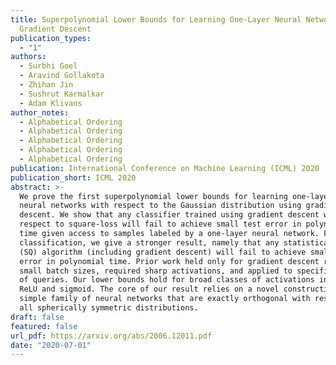 ```yaml
---
title: Superpolynomial Lower Bounds for Learning One-Layer Neural Networks using
  Gradient Descent
publication_types:
  - "1"
authors:
  - Surbhi Goel
  - Aravind Gollakota
  - Zhihan Jin
  - Sushrut Karmalkar
  - Adam Klivans
author_notes:
  - Alphabetical Ordering
  - Alphabetical Ordering
  - Alphabetical Ordering
  - Alphabetical Ordering
  - Alphabetical Ordering
publication: International Conference on Machine Learning (ICML) 2020
publication_short: ICML 2020
abstract: >-
  We prove the first superpolynomial lower bounds for learning one-layer
  neural networks with respect to the Gaussian distribution using gradient
  descent. We show that any classifier trained using gradient descent with
  respect to square-loss will fail to achieve small test error in polynomial
  time given access to samples labeled by a one-layer neural network. For
  classification, we give a stronger result, namely that any statistical query
  (SQ) algorithm (including gradient descent) will fail to achieve small test
  error in polynomial time. Prior work held only for gradient descent run with
  small batch sizes, required sharp activations, and applied to specific classes
  of queries. Our lower bounds hold for broad classes of activations including
  ReLU and sigmoid. The core of our result relies on a novel construction of a
  simple family of neural networks that are exactly orthogonal with respect to
  all spherically symmetric distributions.
draft: false
featured: false
url_pdf: https://arxiv.org/abs/2006.12011.pdf
date: "2020-07-01"
---
```

